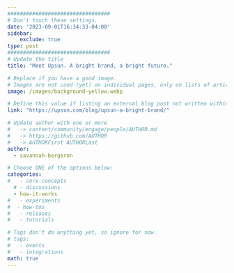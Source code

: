 ```yaml
---
#################################
# Don't touch these settings.
date: '2023-09-01T16:34:33-04:00'
sidebar:
    exclude: true
type: post
#################################
# Update the title
title: "Meet Upsun. A bright brand, a bright future."

# Replace if you have a good image. 
# Images are not used (yet) on individual pages, only on lists of articles.
image: /images/background-yellow.webp

# Define this value if listing an external blog post not written within this site.
link: "https://upsun.com/blog/upsun-a-bright-brand/"

# Update author with one or more
#   -> content/community/engage/people/AUTHOR.md
#   -> https://github.com/AUTHOR
#   -> AUTHORFirst AUTHORLast
author:
  - savannah-bergeron

# Choose ONE of the options below:
categories:
#   - core-concepts
  # - discussions
  - how-it-works
#   - experiments
#  - how-tos
#   - releases
#   - tutorials

# Tags don't do anything yet, so ignore for now.
# tags:
#   - events
#   - integrations
math: true
---
```


